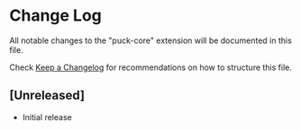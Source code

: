 # Change Log

All notable changes to the "puck-core" extension will be documented in this file.

Check [Keep a Changelog](http://keepachangelog.com/) for recommendations on how to structure this file.

## [Unreleased]

- Initial release